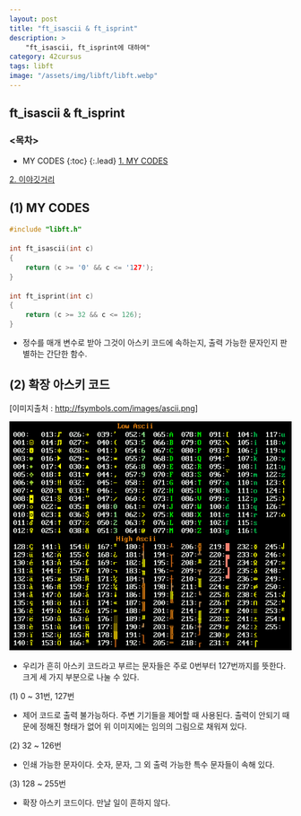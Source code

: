 ```yaml
---
layout: post
title: "ft_isascii & ft_isprint"
description: >
    "ft_isascii, ft_isprint에 대하여"
category: 42cursus
tags: libft
image: "/assets/img/libft/libft.webp"
---
```

## ft_isascii & ft_isprint

### <목차>
* MY CODES
{:toc}
{:.lead}
[1. MY CODES](#1-my-codes)

[2. 이야깃거리](#2-이야깃거리)

## (1) MY CODES

~~~c
#include "libft.h"

int	ft_isascii(int c)
{
	return (c >= '0' && c <= '127');
}

int	ft_isprint(int c)
{
	return (c >= 32 && c <= 126);
}
~~~

- 정수를 매개 변수로 받아 그것이 아스키 코드에 속하는지, 출력 가능한 문자인지 판별하는 간단한 함수.

## (2) 확장 아스키 코드

[이미지출처 : http://fsymbols.com/images/ascii.png]

 ![e-ascii](/assets/img/libft/ascii.png)


 - 우리가 흔히 아스키 코드라고 부르는 문자들은 주로 0번부터 127번까지를 뜻한다. 크게 세 가지 부분으로 나눌 수 있다.

 (1) 0 ~ 31번, 127번
 - 제어 코드로 출력 불가능하다. 주변 기기들을 제어할 때 사용된다. 출력이 안되기 때문에 정해진 형태가 없어 위 이미지에는 임의의 그림으로 채워져 있다.

 (2) 32 ~ 126번
 - 인쇄 가능한 문자이다. 숫자, 문자, 그 외 출력 가능한 특수 문자들이 속해 있다.

 (3) 128 ~ 255번
 - 확장 아스키 코드이다. 만날 일이 흔하지 않다.
